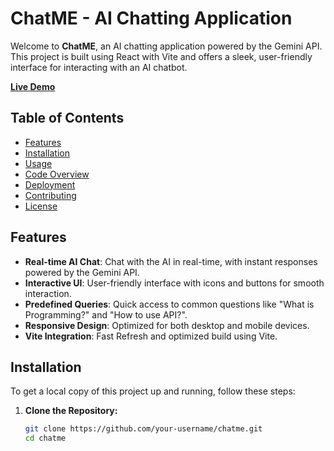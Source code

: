 # ChatME - AI Chatting Application

Welcome to **ChatME**, an AI chatting application powered by the Gemini API. This project is built using React with Vite and offers a sleek, user-friendly interface for interacting with an AI chatbot.

[**Live Demo**](https://ai-chatting-using-gemini-api.vercel.app/)

## Table of Contents

- [Features](#features)
- [Installation](#installation)
- [Usage](#usage)
- [Code Overview](#code-overview)
- [Deployment](#deployment)
- [Contributing](#contributing)
- [License](#license)

## Features

- **Real-time AI Chat**: Chat with the AI in real-time, with instant responses powered by the Gemini API.
- **Interactive UI**: User-friendly interface with icons and buttons for smooth interaction.
- **Predefined Queries**: Quick access to common questions like "What is Programming?" and "How to use API?".
- **Responsive Design**: Optimized for both desktop and mobile devices.
- **Vite Integration**: Fast Refresh and optimized build using Vite.

## Installation

To get a local copy of this project up and running, follow these steps:

1. **Clone the Repository:**

   ```bash
   git clone https://github.com/your-username/chatme.git
   cd chatme
